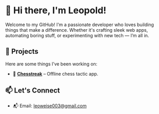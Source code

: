 # 👋 Hi there, I'm Leopold!

Welcome to my GitHub! I'm a passionate developer who loves building things that make a difference. Whether it's crafting sleek web apps, automating boring stuff, or experimenting with new tech — I’m all in.

## 🚀 Projects

Here are some things I’ve been working on:

- 🔗 [**Chesstreak**](#) – Offline chess tactic app.


## 📫 Let's Connect

- 📬 Email: leoweise003@gmail.com  


